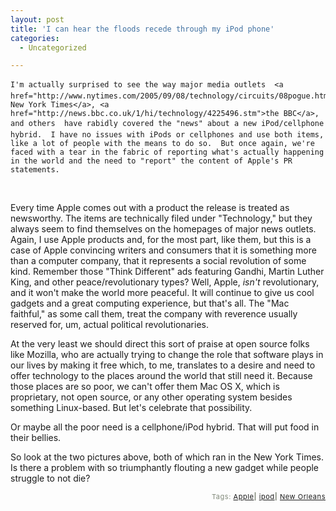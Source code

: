 ```yaml
---
layout: post
title: 'I can hear the floods recede through my iPod phone'
categories:
  - Uncategorized

---
```



    I'm actually surprised to see the way major media outlets  <a href="http://www.nytimes.com/2005/09/08/technology/circuits/08pogue.html">The New York Times</a>, <a href="http://news.bbc.co.uk/1/hi/technology/4225496.stm">the BBC</a>, and others  have rabidly covered the "news" about a new iPod/cellphone hybrid.  I have no issues with iPods or cellphones and use both items, like a lot of people with the means to do so.  But once again, we're faced with a tear in the fabric of reporting what's actually happening in the world and the need to "report" the content of Apple's PR statements. 

<div class='p_embed p_image_embed'>
<img alt="" src="http://www.levjoy.com/wp-content/photos/pogue162-tm.jpg" />
</div>
<div class='p_embed p_image_embed'>
<img alt="" src="http://www.levjoy.com/wp-content/photos/Picture%203-1-tm.jpg" />
</div>
<br />

Every time Apple comes out with a product the release is treated as newsworthy.  The items are technically filed under "Technology," but they always seem to find themselves on the homepages of major news outlets.  Again, I use Apple products and, for the most part, like them, but this is a case of Apple convincing writers and consumers that it is something more than a computer company, that it represents a social revolution of some kind.  Remember those "Think Different" ads featuring Gandhi, Martin Luther King, and other peace/revolutionary types?  Well, Apple, <i>isn't</i> revolutionary, and it won't make the world more peaceful.  It will continue to give us cool gadgets and a great computing experience, but that's all.  The "Mac faithful," as some call them, treat the company with reverence usually reserved for, um, actual political revolutionaries.  

At the very least we should direct this sort of praise at open source folks like Mozilla, who are actually trying to change the role that software plays in our lives by making it free which, to me, translates to a desire and need to offer technology to the places around the world that still need it.  Because those places are so poor, we can't offer them Mac OS X, which is proprietary, not open source, or any other operating system besides something Linux-based.  But let's celebrate that possibility.  

Or maybe all the poor need is a cellphone/iPod hybrid.  That will put food in their bellies.    

So look at the two pictures above, both of which ran in the New York Times.  Is there a problem with so triumphantly flouting a new gadget while people struggle to not die?





<p style="text-align:right;font-size:11px;letter-spacing:.05em;color:#808979;">Tags: <a href="http://www.technorati.com/tag/Apple" rel="tag">Apple</a><strong>|</strong> <a href="http://www.technorati.com/tag/ipod" rel="tag">ipod</a><strong>|</strong> <a href="http://www.technorati.com/tag/New%20Orleans" rel="tag">New Orleans</a></p>
  
